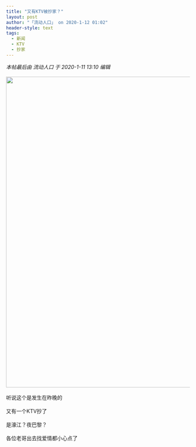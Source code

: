 ```yaml
---
title: "又有KTV被抄家？"
layout: post
author: "「流动人口」 on 2020-1-12 01:02"
header-style: text
tags:
  - 新闻
  - KTV
  - 抄家
---
```


<head></head>
<body>
 <i class="pstatus"> 本帖最后由 流动人口 于 2020-1-11 13:10 编辑 </i>
 <br> 
 <br> 
 <ignore_js_op> 
  <img aid="1326430" src="https://bbs.boniu123.cc/data/attachment/forum/202001/11/120244zjrzov7qh7fttl4f.jpg" zoomfile="data/attachment/forum/202001/11/120244zjrzov7qh7fttl4f.jpg" file="data/attachment/forum/202001/11/120244zjrzov7qh7fttl4f.jpg" width="850" inpost="1"> 
  <div class="tip tip_4 aimg_tip" id="aimg_1326430_menu" style="position: absolute; display: none" disautofocus="true"> 
   <div class="xs0"> 
    <p><strong>KTV 被抓.jpg</strong> <em class="xg1">(199.68 KB, 下载次数: 0)</em></p> 
    <p> <a href="forum.php?mod=attachment&amp;aid=MTMyNjQzMHwzMDk5MGZkNnwxNTc4NzcwMzQ2fDB8NTQ5NzI3&amp;nothumb=yes" target="_blank">下载附件</a> &nbsp;<a href="javascript:;" onclick="showWindow(this.id, this.getAttribute('url'), 'get', 0);" id="savephoto_1326430" url="home.php?mod=spacecp&amp;ac=album&amp;op=saveforumphoto&amp;aid=1326430&amp;handlekey=savephoto_1326430">保存到相册</a> </p> 
    <p class="xg1 y"><span title="2020-1-11 12:02">昨天&nbsp;12:02</span> 上传</p> 
   </div> 
   <div class="tip_horn"></div> 
  </div> 
 </ignore_js_op> 
 <br> 
 <br> 听说这个是发生在昨晚的
 <br> 
 <br> 又有一个KTV抄了
 <br> 
 <br> 是濠江？夜巴黎？
 <br> 
 <br> 各位老哥出去找爱情都小心点了
 <br>
</body>


